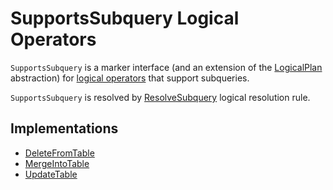 # SupportsSubquery Logical Operators

`SupportsSubquery` is a marker interface (and an extension of the [LogicalPlan](LogicalPlan.md) abstraction) for [logical operators](#implementations) that support subqueries.

`SupportsSubquery` is resolved by [ResolveSubquery](../logical-analysis-rules/ResolveSubquery.md) logical resolution rule.

## Implementations

* [DeleteFromTable](DeleteFromTable.md)
* [MergeIntoTable](MergeIntoTable.md)
* [UpdateTable](UpdateTable.md)
